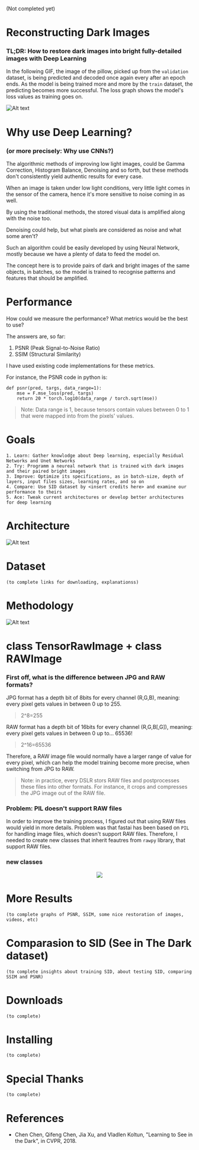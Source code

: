 (Not completed yet)

# Reconstructing Dark Images
### TL;DR: How to restore dark images into bright fully-detailed images with Deep Learning
In the following GIF, the image of the pillow, picked up from the `validation` dataset, is being predicted and decoded once again every after an epoch ends. As the model is being trained more and more by the `train` dataset, the predicting becomes more successful. The loss graph shows the model's loss values as training goes on.

![Alt text](./GIFs/100epochs.gif)

# Why use Deep Learning? 
### (or more precisely: Why use CNNs?)
The algorithmic methods of improving low light images, could be Gamma Correction, Histogram Balance, Denoising and so forth, but these methods don't consistently yield authentic results for every case.

When an image is taken under low light conditions, very little light comes in the sensor of the camera, hence it's more sensitive to noise coming in as well. 

By using the traditional methods, the stored visual data is amplified along with the noise too. 

Denoising could help, but what pixels are considered as noise and what some aren't?

Such an algorithm could be easily developed by using Neural Network, mostly because we have a plenty of data to feed the model on. 

The concept here is to provide pairs of dark and bright images of the same objects, in batches, so the model is trained to recognise patterns and features that should be amplified.

# Performance
How could we measure the performance?
What metrics would be the best to use?

The answers are, so far:
1. PSNR (Peak Signal-to-Noise Ratio)
2. SSIM (Structural Similarity)

I have used existing code implementations for these metrics.

For instance, the PSNR code in python is:
```
def psnr(pred, targs, data_range=1):
    mse = F.mse_loss(pred, targs)
    return 20 * torch.log10(data_range / torch.sqrt(mse))
```

> Note: Data range is 1, because tensors contain values between 0 to 1 that were mapped into from the pixels' values.



# Goals
    1. Learn: Gather knowlodge about Deep learning, especially Residual Networks and Unet Networks
    2. Try: Programm a neureal network that is trained with dark images and their paired bright images
    3. Improve: Optimize its specifications, as in batch-size, depth of layers, input files sizes, learning rates, and so on
    4. Compare: Use SID dataset by <insert credits here> and examine our performance to theirs
    5. Ace: Tweak current architectures or develop better architectures for deep learning
    
# Architecture
![Alt text](./SVGs/Architecture2__.svg)

# Dataset
    (to complete links for downloading, explanationss)
    
# Methodology
![Alt text](./SVGs/Methodology.svg)
    
# class TensorRawImage + class RAWImage
### First off, what is the difference between JPG and RAW formats?
JPG format has a depth bit of 8bits for every channel (R,G,B), meaning: every pixel gets values in between 0 up to 255.
> 2^8=255
  
RAW format has a depth bit of 16bits for every channel (R,G,B[,G]), meaning: every pixel gets values in between 0 up to... 65536!
> 2^16=65536

Therefore, a RAW image file would normally have a larger range of value for every pixel, which can help the model training become more precise, when switching from JPG to RAW.
> Note: in practice, every DSLR stors RAW files and postprocesses these files into other formats. For instance, it crops and compresses the JPG image out of the RAW file.

### Problem: PIL doesn't support RAW files
  
In order to improve the training process, I figured out that using RAW files would yield in more details. Problem was that fastai has been based on `PIL` for handling image files, which doesn't support RAW files. Therefore, I needed to create new classes that inherit feautres from `rawpy` library, that support RAW files.
  
### new classes
<p align="center">
  <img src="./SVGs/TensorRawImage__.svg">
</p>

# More Results
    (to complete graphs of PSNR, SSIM, some nice restoration of images, videos, etc)

# Comparasion to SID (See in The Dark dataset)
    (to complete insights about training SID, about testing SID, comparing SSIM and PSNR)
    
# Downloads
    (to complete)
    
# Installing
    (to complete)
    
# Special Thanks
    (to complete)
    
# References
- Chen Chen, Qifeng Chen, Jia Xu, and Vladlen Koltun, "Learning to See in the Dark", in CVPR, 2018.

